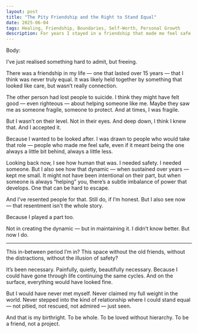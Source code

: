 ```yaml
---
layout: post
title: "The Pity Friendship and the Right to Stand Equal"
date: 2025-06-04
tags: Healing, Friendship, Boundaries, Self-Worth, Personal Growth
description: For years I stayed in a friendship that made me feel safe but small. I see now that it was never equal — and that healing means stepping into the relationships where I can finally stand tall.
---
```


Body:

I’ve just realised something hard to admit, but freeing.

There was a friendship in my life — one that lasted over 15 years — that I think was never truly equal. It was likely held together by something that looked like care, but wasn’t really connection.

The other person had lost people to suicide. I think they might have felt good — even righteous — about helping someone like me. Maybe they saw me as someone fragile, someone to protect. And at times, I was fragile.

But I wasn’t on their level. Not in their eyes. And deep down, I think I knew that.
And I accepted it.

Because I wanted to be looked after. I was drawn to people who would take that role — people who made me feel safe, even if it meant being the one always a little bit behind, always a little less.

Looking back now, I see how human that was. I needed safety. I needed someone. But I also see how that dynamic — when sustained over years — kept me small. It might not have been intentional on their part, but when someone is always “helping” you, there’s a subtle imbalance of power that develops. One that can be hard to escape.

And I’ve resented people for that.
Still do, if I’m honest.
But I also see now — that resentment isn't the whole story.

Because I played a part too.

Not in creating the dynamic — but in maintaining it.
I didn’t know better. But now I do.


---

This in-between period I’m in?
This space without the old friends, without the distractions, without the illusion of safety?

It’s been necessary. Painfully, quietly, beautifully necessary.
Because I could have gone through life continuing the same cycles. And on the surface, everything would have looked fine.

But I would have never met myself.
Never claimed my full weight in the world.
Never stepped into the kind of relationship where I could stand equal — not pitied, not rescued, not admired — just seen.

And that is my birthright.
To be whole.
To be loved without hierarchy.
To be a friend, not a project.
